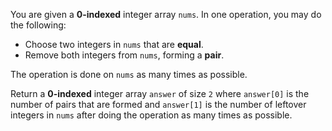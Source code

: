 You are given a **0-indexed** integer array `nums`. In one operation, you may do the following:

- Choose two integers in `nums` that are **equal**.
- Remove both integers from `nums`, forming a **pair**.

The operation is done on `nums` as many times as possible.

Return a **0-indexed** integer array `answer` of size `2` where `answer[0]` is the number of pairs that are formed and `answer[1]` is the number of leftover integers in `nums` after doing the operation as many times as possible.